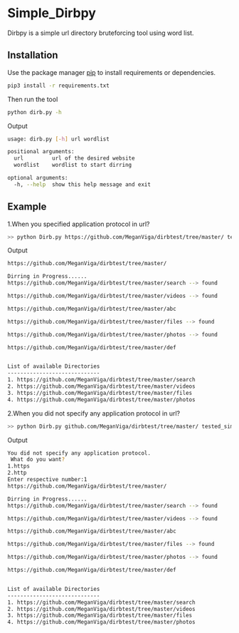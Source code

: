 # Simple_Dirbpy

Dirbpy is a simple url directory bruteforcing tool using word list.

## Installation

Use the package manager [pip](https://pip.pypa.io/en/stable/) to install requirements or dependencies.

```bash
pip3 install -r requirements.txt
```
Then run the tool
```bash
python dirb.py -h
```
Output
```bash
usage: dirb.py [-h] url wordlist

positional arguments:
  url         url of the desired website
  wordlist    wordlist to start dirring

optional arguments:
  -h, --help  show this help message and exit
```

## Example
1.When you specified application protocol in url?
```bash
>> python Dirb.py https://github.com/MeganViga/dirbtest/tree/master/ tested_simple_wl.txt
```
Output
```bash
https://github.com/MeganViga/dirbtest/tree/master/

Dirring in Progress......
https://github.com/MeganViga/dirbtest/tree/master/search --> found

https://github.com/MeganViga/dirbtest/tree/master/videos --> found

https://github.com/MeganViga/dirbtest/tree/master/abc

https://github.com/MeganViga/dirbtest/tree/master/files --> found

https://github.com/MeganViga/dirbtest/tree/master/photos --> found

https://github.com/MeganViga/dirbtest/tree/master/def


List of available Directories
-----------------------------
1. https://github.com/MeganViga/dirbtest/tree/master/search
2. https://github.com/MeganViga/dirbtest/tree/master/videos
3. https://github.com/MeganViga/dirbtest/tree/master/files
4. https://github.com/MeganViga/dirbtest/tree/master/photos
```
2.When you did not specify any application protocol in url?
```bash
>> python Dirb.py github.com/MeganViga/dirbtest/tree/master/ tested_simple_wl.txt
```
Output
```bash
You did not specify any application protocol.
 What do you want?
1.https
2.http
Enter respective number:1
https://github.com/MeganViga/dirbtest/tree/master/

Dirring in Progress......
https://github.com/MeganViga/dirbtest/tree/master/search --> found

https://github.com/MeganViga/dirbtest/tree/master/videos --> found

https://github.com/MeganViga/dirbtest/tree/master/abc

https://github.com/MeganViga/dirbtest/tree/master/files --> found

https://github.com/MeganViga/dirbtest/tree/master/photos --> found

https://github.com/MeganViga/dirbtest/tree/master/def


List of available Directories
-----------------------------
1. https://github.com/MeganViga/dirbtest/tree/master/search
2. https://github.com/MeganViga/dirbtest/tree/master/videos
3. https://github.com/MeganViga/dirbtest/tree/master/files
4. https://github.com/MeganViga/dirbtest/tree/master/photos
```
